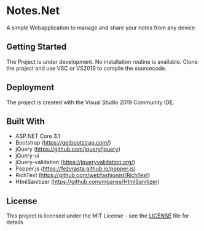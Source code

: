 # Notes.Net

A simple Webapplication to manage and share your notes from any device

## Getting Started

The Project is under development. No installation routine is available.
Clone the project and use VSC or VS2019 to compile the sourcecode.

## Deployment

The project is created with the Visual Studio 2019 Community IDE.

## Built With

* ASP.NET Core 3.1
* Bootstrap (https://getbootstrap.com/)
* jQuery (https://github.com/jquery/jquery)
* jQuery-ui
* jQuery-validation (https://jqueryvalidation.org/)
* Popper.js (https://fezvrasta.github.io/popper.js)
* RichText (https://github.com/webfashionist/RichText)
* HtmlSanitizer (https://github.com/mganss/HtmlSanitizer)

## License

This project is licensed under the MIT License - see the [LICENSE](LICENSE) file for details
